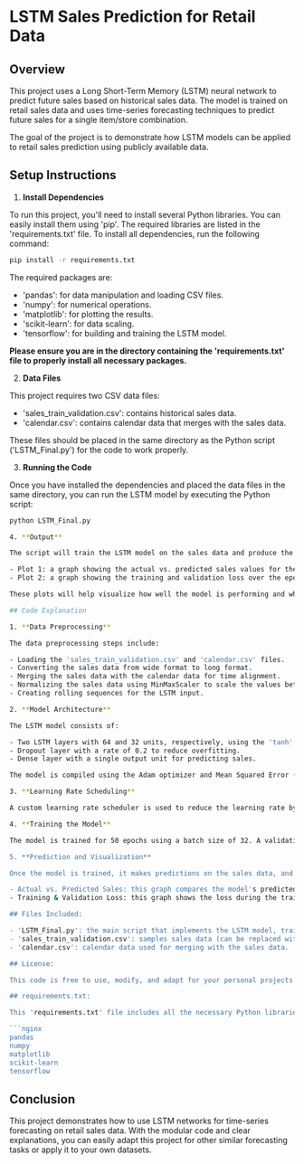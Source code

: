 # LSTM Sales Prediction for Retail Data

## Overview
This project uses a Long Short-Term Memory (LSTM) neural network to predict future sales based on historical sales data. The model is trained on retail sales data and uses time-series forecasting techniques to predict future sales for a single item/store combination.

The goal of the project is to demonstrate how LSTM models can be applied to retail sales prediction using publicly available data.

## Setup Instructions

1. **Install Dependencies**

To run this project, you'll need to install several Python libraries. You can easily install them using 'pip'. The required libraries are listed in the 'requirements.txt' file. To install all dependencies, run the following command:

```bash
pip install -r requirements.txt
```

The required packages are:

- 'pandas': for data manipulation and loading CSV files.
- 'numpy': for numerical operations.
- 'matplotlib': for plotting the results.
- 'scikit-learn': for data scaling.
- 'tensorflow': for building and training the LSTM model.

**Please ensure you are in the directory containing the 'requirements.txt' file to properly install all necessary packages.**

2. **Data Files**

This project requires two CSV data files:

- 'sales_train_validation.csv': contains historical sales data.
- 'calendar.csv': contains calendar data that merges with the sales data.

These files should be placed in the same directory as the Python script ('LSTM_Final.py') for the code to work properly.

3. **Running the Code**

Once you have installed the dependencies and placed the data files in the same directory, you can run the LSTM model by executing the Python script:

```bash
python LSTM_Final.py

4. **Output**

The script will train the LSTM model on the sales data and produce the following outputs:

- Plot 1: a graph showing the actual vs. predicted sales values for the item/store combination.
- Plot 2: a graph showing the training and validation loss over the epochs.

These plots will help visualize how well the model is performing and whether the learning process is converging over time.

## Code Explanation

1. **Data Preprocessing**

The data preprocessing steps include: 

- Loading the 'sales_train_validation.csv' and 'calendar.csv' files.
- Converting the sales data from wide format to long format.
- Merging the sales data with the calendar data for time alignment.
- Normalizing the sales data using MinMaxScaler to scale the values between 0 and 1.
- Creating rolling sequences for the LSTM input.

2. **Model Architecture**

The LSTM model consists of:

- Two LSTM layers with 64 and 32 units, respectively, using the 'tanh' activation function.
- Dropout layer with a rate of 0.2 to reduce overfitting.
- Dense layer with a single output unit for predicting sales.

The model is compiled using the Adam optimizer and Mean Squared Error (MSE) as the loss function. We also use Mean Absolute Error (MAE) and a custom Root Mean Squared Error (RMSE) metric for evaluation.

3. **Learning Rate Scheduling**

A custom learning rate scheduler is used to reduce the learning rate by a factor of 0.1 every 10 epochs. This helps the model converge more effectively.

4. **Training the Model**

The model is trained for 50 epochs using a batch size of 32. A validation split of 0.2 is used to evaluate the model's performance on unseen data during training.

5. **Prediction and Visualization**

Once the model is trained, it makes predictions on the sales data, and the following plots are generated:

- Actual vs. Predicted Sales: this graph compares the model's predicted sales values with the actual sales values from the dataset.
- Training & Validation Loss: this graph shows the loss during the training process, helping you monitor the model's learning progress.

## Files Included:

- 'LSTM_Final.py': the main script that implements the LSTM model, trains it, and generates the predictions and plots.
- 'sales_train_validation.csv': samples sales data (can be replaced with dataset for real-world applications).
- 'calendar.csv': calendar data used for merging with the sales data.

## License:

This code is free to use, modify, and adapt for your personal projects. If you adapt the code, please ensure proper attribution.

## requirements.txt:

This 'requirements.txt' file includes all the necessary Python libraries for the project:

```nginx
pandas
numpy
matplotlib
scikit-learn
tensorflow
```

## Conclusion

This project demonstrates how to use LSTM networks for time-series forecasting on retail sales data. With the modular code and clear explanations, you can easily adapt this project for other similar forecasting tasks or apply it to your own datasets.

